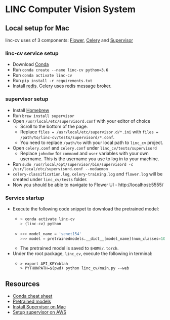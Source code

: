# LINC Computer Vision System

## Local setup for Mac

linc-cv uses of 3 components: [Flower](https://flower.readthedocs.io/en/latest/), [Celery](https://docs.celeryproject.org/en/stable/getting-started/introduction.html) and [Supervisor](http://supervisord.org/) 

### linc-cv service setup
* Download [Conda](https://www.anaconda.com/products/individual)
* Run `conda create --name linc-cv python=3.6`
* Run `conda activate linc-cv`
* Run `pip install -r requirements.txt`
* Install [redis](https://gist.github.com/tomysmile/1b8a321e7c58499ef9f9441b2faa0aa8). Celery uses redis message broker.

### supervisor setup
* Install [Homebrew](https://brew.sh/)
* Run `brew install supervisor`
* Open `/usr/local/etc/supervisord.conf` with your editor of choice
  * Scroll to the bottom of the page.
  * Replace `files = /usr/local/etc/supervisor.d/*.ini` with `files = /path/to/linc-cv/tests/supervisord/*.conf`.
  * You need to replace `/path/to` with your local path to `linc_cv` project.
* Open `celery.conf` and `celery.conf` under `linc_cv/tests/supervisord`
  * Replace `johndoe` for `command` and `user` variables with your own username. This is the username you use to log in to your machine.
* Run `sudo /usr/local/opt/supervisor/bin/supervisord -c /usr/local/etc/supervisord.conf --nodaemon`
* `celery-classification.log`, `celery-training.log` and `flower.log` will be created under `linc_cv/tests` folder. 
* Now you should be able to navigate to Flower UI - http://localhost:5555/

### Service startup
* Execute the following code snippet to download the pretrained model:
  * ```python
    > conda activate linc-cv
    > (linc-cv) python
    ```
  * ```python
    >>> model_name = 'senet154'
    >>> model = pretrainedmodels.__dict__[model_name](num_classes=1000, pretrained='imagenet')
    ```
  * The pretrained model is saved to `$HOME/.torch`.
* Under the root package, `linc_cv`, execute the following in terminal:
  * ```
    > export API_KEY=blah
    > PYTHONPATH=$(pwd) python linc_cv/main.py --web
    ```

## Resources
* [Conda cheat sheet](https://docs.conda.io/projects/conda/en/4.6.0/_downloads/52a95608c49671267e40c689e0bc00ca/conda-cheatsheet.pdf)
* [Pretrained models](https://github.com/cadene/pretrained-models.pytorch)
* [Install Supervisor on Mac](https://tn710617.github.io/supervisor/)
* [Setup supervisor on AWS](https://stackoverflow.com/questions/28702780/setting-up-supervisord-on-a-aws-ami-linux-server)
